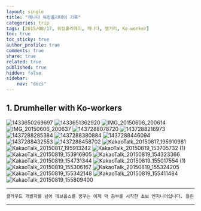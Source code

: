 ```yaml
---
layout: single
title: "캐나다 워킹홀리데이 기록"
categories: trip
tags: [2015/08/17, 워킹홀리데이, 캐나다, 캘거리, Ko-worker]
toc: true
toc_sticky: true
author_profile: true
comments: true
share: true
related: true
published: true
hidden: false
sidebar: 
    nav: "docs"
---
```


## 1. Drumheller with Ko-workers

![1433650269697](https://user-images.githubusercontent.com/124491456/229278599-9ad0a2f4-f1cb-4c5e-a263-454d2e93188f.jpeg)
![1433651362920](https://user-images.githubusercontent.com/124491456/229278601-7106a9e7-12bc-49ef-ba77-c4870f7c2c35.jpeg)
![IMG_20150606_200614](https://user-images.githubusercontent.com/124491456/229278607-8be3065a-6dc6-460c-ae30-1c927ad7a41a.jpg)
![IMG_20150606_200637](https://user-images.githubusercontent.com/124491456/229278609-f7231976-9f70-4c75-be0d-431b6d89db39.jpg)
![1437288078720](https://user-images.githubusercontent.com/124491456/229278688-abc34914-3cca-4a4d-974c-62d40fad64e2.jpeg)
![1437288216973](https://user-images.githubusercontent.com/124491456/229278694-0ab88999-d168-4956-afa4-6e5c06000fff.jpeg)
![1437288285384](https://user-images.githubusercontent.com/124491456/229278700-8184e8fa-3b96-4fe0-9e5d-83e9f85b7cfe.jpeg)
![1437288380884](https://user-images.githubusercontent.com/124491456/229278716-3fecebca-3dfb-4055-962b-4f0228efa173.jpeg)
![1437288446094](https://user-images.githubusercontent.com/124491456/229278728-c2b097f8-ceca-4587-953a-83a5820cb760.jpeg)
![1437288432553](https://user-images.githubusercontent.com/124491456/229278732-fd443e8e-f7f8-4b54-84b2-1195647af1e5.jpeg)
![1437288458702](https://user-images.githubusercontent.com/124491456/229278740-f5e6ed66-5ff1-4415-bcd4-17d6f0af80b9.jpeg)
![KakaoTalk_20150817_195910981](https://user-images.githubusercontent.com/124491456/229279040-560b61a7-86cd-4b47-b546-41b10336c8cc.jpg)
![KakaoTalk_20150817_195913242](https://user-images.githubusercontent.com/124491456/229279052-8d3dec1f-b95a-45e6-8503-accc8bc2dbe1.jpg)
![KakaoTalk_20150819_153705732 (1)](https://user-images.githubusercontent.com/124491456/229279064-6a4d156e-6e65-4c20-ac5b-67679aecb606.jpg)
![KakaoTalk_20150819_153916905](https://user-images.githubusercontent.com/124491456/229279074-073cc960-68b8-42e2-92c3-692390164f83.jpg)
![KakaoTalk_20150819_154323366](https://user-images.githubusercontent.com/124491456/229279083-69abcfcc-0b7a-4067-86d8-680e71e46fd8.jpg)
![KakaoTalk_20150819_154731344](https://user-images.githubusercontent.com/124491456/229279095-918bb6f6-f1ca-4a8c-a554-e73e439e1b7c.jpg)
![KakaoTalk_20150819_155017554 (1)](https://user-images.githubusercontent.com/124491456/229279110-bf04faee-4e2f-458c-92f1-b66ce3c378f2.jpg)
![KakaoTalk_20150819_155306167](https://user-images.githubusercontent.com/124491456/229279132-e580ef31-3381-4297-81ac-d6fcdd929535.jpg)
![KakaoTalk_20150819_155324205](https://user-images.githubusercontent.com/124491456/229279139-b096a08f-1260-4068-8083-fa0573bcd19a.jpg)
![KakaoTalk_20150819_155342148](https://user-images.githubusercontent.com/124491456/229279144-5210936a-7035-4cd5-9f87-fe54fc52c0e6.jpg)
![KakaoTalk_20150819_155411484](https://user-images.githubusercontent.com/124491456/229279162-fe8e9cf4-d849-428f-bf96-1387f8cf8391.jpg)
![KakaoTalk_20150819_155809400](https://user-images.githubusercontent.com/124491456/229279194-3736bbc9-ea15-497c-83b7-9b095dafbc6b.jpg)

---

```bash
클라우드 개발자를 넘어 데브옵스를 꿈꾸는 이제 막 공부를 시작한 초보 엔지니어입니다. 틀린 점이 있으면 친절하게 댓글 부탁드립니다. :)
```

---
